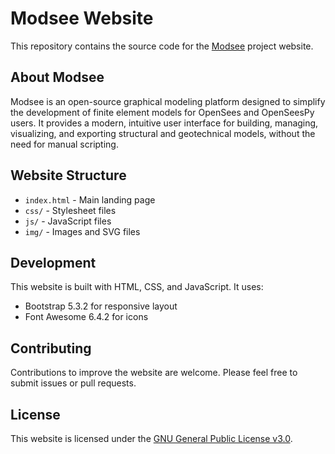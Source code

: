 # Modsee Website

This repository contains the source code for the [Modsee](https://github.com/modsee/modsee) project website.

## About Modsee

Modsee is an open-source graphical modeling platform designed to simplify the development of finite element models for OpenSees and OpenSeesPy users. It provides a modern, intuitive user interface for building, managing, visualizing, and exporting structural and geotechnical models, without the need for manual scripting.

## Website Structure

- `index.html` - Main landing page
- `css/` - Stylesheet files
- `js/` - JavaScript files
- `img/` - Images and SVG files

## Development

This website is built with HTML, CSS, and JavaScript. It uses:

- Bootstrap 5.3.2 for responsive layout
- Font Awesome 6.4.2 for icons

## Contributing

Contributions to improve the website are welcome. Please feel free to submit issues or pull requests.

## License

This website is licensed under the [GNU General Public License v3.0](https://www.gnu.org/licenses/gpl-3.0.txt). 